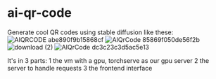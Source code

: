 # ai-qr-code

Generate cool QR codes using stable diffusion like these:
![AIQRCODE abe890f9b15868cf](https://github.com/thirtyninetythree/ai-qr-code/assets/98053458/2ec4b337-e8ef-4c71-b867-de64f3f69e3a)
![AIQrCode 85869f050de56f2b](https://github.com/thirtyninetythree/ai-qr-code/assets/98053458/f7c08277-a671-4c75-8b7e-ecf3fb76d6a1)
![download (2)](https://github.com/thirtyninetythree/ai-qr-code/assets/98053458/9c289fc1-08bf-47e4-b28f-d0048270bb93)
![AIQrCode dc3c23c3d5ac5e13](https://github.com/thirtyninetythree/ai-qr-code/assets/98053458/4785b011-417e-4c21-b8cf-55af24e68dc4)

It's in 3 parts:
1 the vm with a gpu, torchserve as our gpu server
2 the server to handle requests
3 the frontend interface

